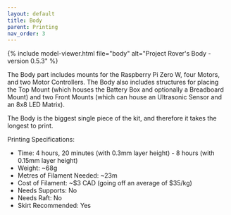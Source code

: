 ```yaml
---
layout: default
title: Body
parent: Printing
nav_order: 3
---
```



{% include model-viewer.html file="body" alt="Project Rover's Body - version 0.5.3" %}

The Body part includes mounts for the Raspberry Pi Zero W, four Motors, and two Motor Controllers. The Body also includes structures for placing the Top Mount (which houses the Battery Box and optionally a Breadboard Mount) and two Front Mounts (which can house an Ultrasonic Sensor and an 8x8 LED Matrix).

The Body is the biggest single piece of the kit, and therefore it takes the longest to print.

Printing Specifications:

- Time: 4 hours, 20 minutes (with 0.3mm layer height) - 8 hours (with 0.15mm layer height)
- Weight: ~68g
- Metres of Filament Needed: ~23m
- Cost of Filament: ~$3 CAD (going off an average of $35/kg)
- Needs Supports: No
- Needs Raft: No
- Skirt Recommended: Yes